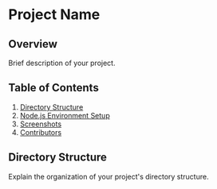 # Project Name

## Overview

Brief description of your project.

## Table of Contents

1. [Directory Structure](#directory-structure)
2. [Node.js Environment Setup](#nodejs-environment-setup)
3. [Screenshots](#screenshots)
4. [Contributors](#contributors)

## Directory Structure

Explain the organization of your project's directory structure.

